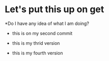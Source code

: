 # Let's put this up on get

*Do I have any idea of what I am doing?

* this is on my second commit

* this is my thrid version

* this is my fourth version
